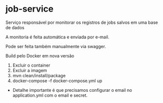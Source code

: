 # job-service
Serviço responsável por monitorar os registros de jobs salvos em uma base de dados

A monitoria é feita automática e enviada por e-mail.

Pode ser feita também manualmente via swagger.

Build pelo Docker em nova versão

1) Excluir o container
2) Excluir a imagem
3) mvn clean/install/package
4) docker-compose -f docker-compose.yml up

- Detalhe importante é que precisamos configurar o email no application.yml com o email e secret.